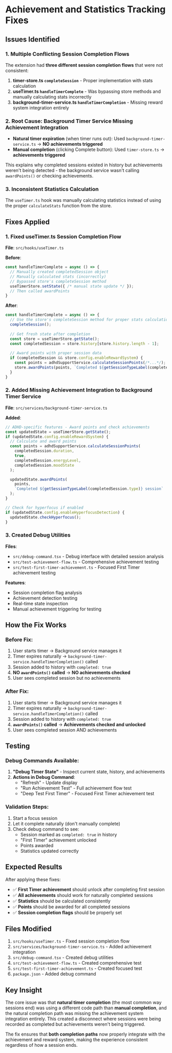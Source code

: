 # Achievement and Statistics Tracking Fixes

## Issues Identified

### 1. **Multiple Conflicting Session Completion Flows**
The extension had **three different session completion flows** that were not consistent:

1. **timer-store.ts `completeSession`** - Proper implementation with stats calculation
2. **useTimer.ts `handleTimerComplete`** - Was bypassing store methods and manually calculating stats incorrectly
3. **background-timer-service.ts `handleTimerCompletion`** - Missing reward system integration entirely

### 2. **Root Cause: Background Timer Service Missing Achievement Integration**
- **Natural timer expiration** (when timer runs out): Used `background-timer-service.ts` → **NO achievements triggered**
- **Manual completion** (clicking Complete button): Used `timer-store.ts` → **achievements triggered**

This explains why completed sessions existed in history but achievements weren't being detected - the background service wasn't calling `awardPoints()` or checking achievements.

### 3. **Inconsistent Statistics Calculation**
The `useTimer.ts` hook was manually calculating statistics instead of using the proper `calculateStats` function from the store.

## Fixes Applied

### 1. **Fixed useTimer.ts Session Completion Flow**
**File**: `src/hooks/useTimer.ts`

**Before**:
```typescript
const handleTimerComplete = async () => {
  // Manually created completedSession object
  // Manually calculated stats (incorrectly)
  // Bypassed store's completeSession method
  useTimerStore.setState({ /* manual state update */ });
  // Then called awardPoints
}
```

**After**:
```typescript
const handleTimerComplete = async () => {
  // Use the store's completeSession method for proper stats calculation
  completeSession();
  
  // Get fresh state after completion
  const store = useTimerStore.getState();
  const completedSession = store.history[store.history.length - 1];
  
  // Award points with proper session data
  if (completedSession && store.config.enableRewardSystem) {
    const points = adhdSupportService.calculateSessionPoints(/*...*/);
    store.awardPoints(points, `Completed ${getSessionTypeLabel(completedSession.type)} session`);
  }
}
```

### 2. **Added Missing Achievement Integration to Background Timer Service**
**File**: `src/services/background-timer-service.ts`

**Added**:
```typescript
// ADHD-specific features - Award points and check achievements
const updatedState = useTimerStore.getState();
if (updatedState.config.enableRewardSystem) {
  // Calculate and award points
  const points = adhdSupportService.calculateSessionPoints(
    completedSession.duration,
    true,
    completedSession.energyLevel,
    completedSession.moodState
  );

  updatedState.awardPoints(
    points,
    `Completed ${getSessionTypeLabel(completedSession.type)} session`
  );
}

// Check for hyperfocus if enabled
if (updatedState.config.enableHyperfocusDetection) {
  updatedState.checkHyperfocus();
}
```

### 3. **Created Debug Utilities**
**Files**: 
- `src/debug-command.tsx` - Debug interface with detailed session analysis
- `src/test-achievement-flow.ts` - Comprehensive achievement testing
- `src/test-first-timer-achievement.ts` - Focused First Timer achievement testing

**Features**:
- Session completion flag analysis
- Achievement detection testing
- Real-time state inspection
- Manual achievement triggering for testing

## How the Fix Works

### Before Fix:
1. User starts timer → Background service manages it
2. Timer expires naturally → `background-timer-service.handleTimerCompletion()` called
3. Session added to history with `completed: true`
4. **NO `awardPoints()` called** → **NO achievements checked**
5. User sees completed session but no achievements

### After Fix:
1. User starts timer → Background service manages it
2. Timer expires naturally → `background-timer-service.handleTimerCompletion()` called
3. Session added to history with `completed: true`
4. **`awardPoints()` called** → **Achievements checked and unlocked**
5. User sees completed session AND achievements

## Testing

### Debug Commands Available:
1. **"Debug Timer State"** - Inspect current state, history, and achievements
2. **Actions in Debug Command**:
   - "Refresh" - Update display
   - "Run Achievement Test" - Full achievement flow test
   - "Deep Test First Timer" - Focused First Timer achievement test

### Validation Steps:
1. Start a focus session
2. Let it complete naturally (don't manually complete)
3. Check debug command to see:
   - Session marked as `completed: true` in history
   - "First Timer" achievement unlocked
   - Points awarded
   - Statistics updated correctly

## Expected Results

After applying these fixes:
- ✅ **First Timer achievement** should unlock after completing first session
- ✅ **All achievements** should work for naturally completed sessions
- ✅ **Statistics** should be calculated consistently
- ✅ **Points** should be awarded for all completed sessions
- ✅ **Session completion flags** should be properly set

## Files Modified

1. `src/hooks/useTimer.ts` - Fixed session completion flow
2. `src/services/background-timer-service.ts` - Added achievement integration
3. `src/debug-command.tsx` - Created debug utilities
4. `src/test-achievement-flow.ts` - Created comprehensive test
5. `src/test-first-timer-achievement.ts` - Created focused test
6. `package.json` - Added debug command

## Key Insight

The core issue was that **natural timer completion** (the most common way sessions end) was using a different code path than **manual completion**, and the natural completion path was missing the achievement system integration entirely. This created a disconnect where sessions were being recorded as completed but achievements weren't being triggered.

The fix ensures that **both completion paths** now properly integrate with the achievement and reward system, making the experience consistent regardless of how a session ends.
